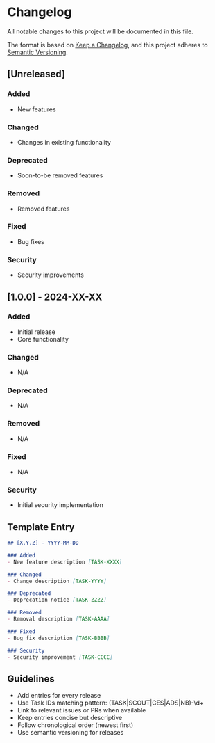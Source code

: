 # Changelog

All notable changes to this project will be documented in this file.

The format is based on [Keep a Changelog](https://keepachangelog.com/en/1.0.0/),
and this project adheres to [Semantic Versioning](https://semver.org/spec/v2.0.0.html).

## [Unreleased]

### Added
- New features

### Changed
- Changes in existing functionality

### Deprecated
- Soon-to-be removed features

### Removed
- Removed features

### Fixed
- Bug fixes

### Security
- Security improvements

## [1.0.0] - 2024-XX-XX

### Added
- Initial release
- Core functionality

### Changed
- N/A

### Deprecated
- N/A

### Removed
- N/A

### Fixed
- N/A

### Security
- Initial security implementation

## Template Entry

```markdown
## [X.Y.Z] - YYYY-MM-DD

### Added
- New feature description [TASK-XXXX]

### Changed
- Change description [TASK-YYYY]

### Deprecated
- Deprecation notice [TASK-ZZZZ]

### Removed
- Removal description [TASK-AAAA]

### Fixed
- Bug fix description [TASK-BBBB]

### Security
- Security improvement [TASK-CCCC]
```

## Guidelines

- Add entries for every release
- Use Task IDs matching pattern: (TASK|SCOUT|CES|ADS|NB)-\d+
- Link to relevant issues or PRs when available
- Keep entries concise but descriptive
- Follow chronological order (newest first)
- Use semantic versioning for releases